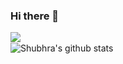 ### Hi there 👋
<img align="left" src="https://github-readme-streak-stats.herokuapp.com/?user=shubhraagarwal&theme=dark" /></br>
![Shubhra's github stats](https://github-readme-stats.vercel.app/api?username=shubhraagarwal&show_icons=true&theme=radical&count_private=true)</br>
<!--
**shubhraagarwal/shubhraagarwal** is a ✨ _special_ ✨ repository because its `README.md` (this file) appears on your GitHub profile.

Here are some ideas to get you started:

- 🔭 I’m currently working on ...
- 🌱 I’m currently learning ...
- 👯 I’m looking to collaborate on ...
- 🤔 I’m looking for help with ...
- 💬 Ask me about ...
- 📫 How to reach me: ...
- 😄 Pronouns: ...
- ⚡ Fun fact: ...
-->

